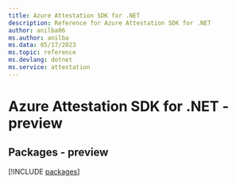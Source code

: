 ```yaml
---
title: Azure Attestation SDK for .NET
description: Reference for Azure Attestation SDK for .NET
author: anilba06
ms.author: anilba
ms.data: 05/17/2023
ms.topic: reference
ms.devlang: dotnet
ms.service: attestation
---
```

# Azure Attestation SDK for .NET - preview
## Packages - preview
[!INCLUDE [packages](attestation-index.md)]